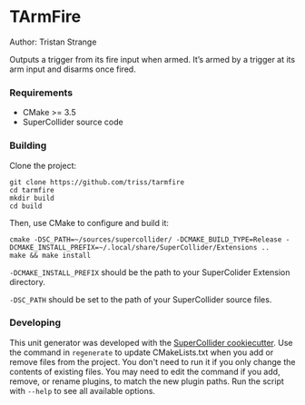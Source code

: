 # TArmFire

Author: Tristan Strange

Outputs a trigger from its fire input when armed. It’s armed by a trigger at its arm input and disarms once fired.

### Requirements

- CMake >= 3.5
- SuperCollider source code

### Building

Clone the project:

    git clone https://github.com/triss/tarmfire
    cd tarmfire
    mkdir build
    cd build

Then, use CMake to configure and build it:

    cmake -DSC_PATH=~/sources/supercollider/ -DCMAKE_BUILD_TYPE=Release -DCMAKE_INSTALL_PREFIX=~/.local/share/SuperCollider/Extensions ..
    make && make install

`-DCMAKE_INSTALL_PREFIX` should be the path to your SuperColider Extension directory.

`-DSC_PATH` should be set to the path of your SuperCollider source files.

### Developing

This unit generator was developed with the [SuperCollider cookiecutter](https://github.com/cookiecutter/cookiecutter).
Use the command in `regenerate` to update CMakeLists.txt when you add or remove files from the
project. You don't need to run it if you only change the contents of existing files. You may need to
edit the command if you add, remove, or rename plugins, to match the new plugin paths. Run the
script with `--help` to see all available options.
